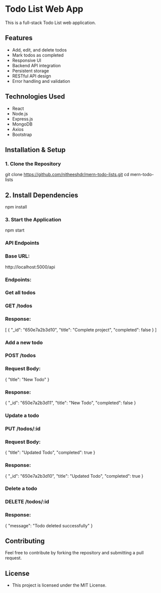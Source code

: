 # Todo List Web App

This is a full-stack Todo List web application.

## Features
- Add, edit, and delete todos
- Mark todos as completed
- Responsive UI
- Backend API integration
- Persistent storage
- RESTful API design
- Error handling and validation

## Technologies Used
- React
- Node.js
- Express.js
- MongoDB
- Axios
- Bootstrap

## Installation & Setup

### 1. Clone the Repository

git clone https://github.com/nitheeshdr/mern-todo-lists.git
cd mern-todo-lists

## 2. Install Dependencies

npm install

### 3. Start the Application

npm start

### API Endpoints

### Base URL:

http://localhost:5000/api

### Endpoints:

### Get all todos

### GET /todos

### Response:

[
  {
    "_id": "650e7a2b3d10",
    "title": "Complete project",
    "completed": false
  }
]

### Add a new todo

### POST /todos

### Request Body:

{
  "title": "New Todo"
}

### Response:

{
  "_id": "650e7a2b3d11",
  "title": "New Todo",
  "completed": false
}

### Update a todo

### PUT /todos/:id

### Request Body:

{
  "title": "Updated Todo",
  "completed": true
}

### Response:

{
  "_id": "650e7a2b3d10",
  "title": "Updated Todo",
  "completed": true
}

### Delete a todo

### DELETE /todos/:id

### Response:

{
  "message": "Todo deleted successfully"
}

## Contributing
Feel free to contribute by forking the repository and submitting a pull request.

## License

- This project is licensed under the MIT License.
